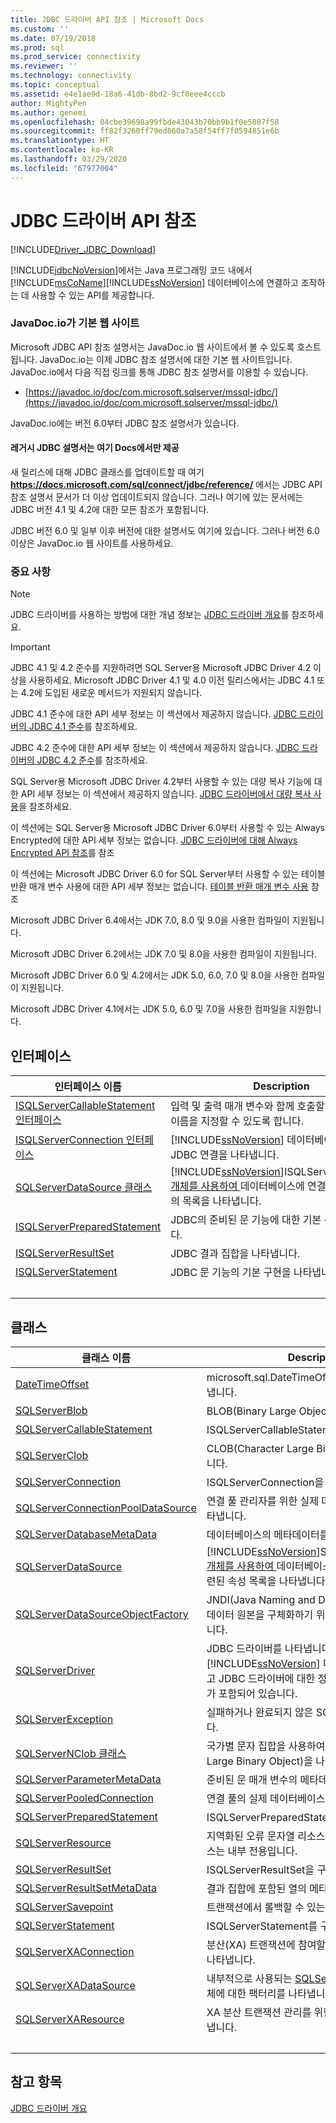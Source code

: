 ```yaml
---
title: JDBC 드라이버 API 참조 | Microsoft Docs
ms.custom: ''
ms.date: 07/19/2018
ms.prod: sql
ms.prod_service: connectivity
ms.reviewer: ''
ms.technology: connectivity
ms.topic: conceptual
ms.assetid: e4e1ae9d-18a6-41db-8bd2-9cf0eee4cccb
author: MightyPen
ms.author: genemi
ms.openlocfilehash: 04cbe39698a99fbde43043b70bb9b1f0e5887f58
ms.sourcegitcommit: ff82f3260ff79ed860a7a58f54ff7f0594851e6b
ms.translationtype: HT
ms.contentlocale: ko-KR
ms.lasthandoff: 03/29/2020
ms.locfileid: "67977004"
---
```

# <a name="jdbc-driver-api-reference"></a>JDBC 드라이버 API 참조

[!INCLUDE[Driver_JDBC_Download](../../../includes/driver_jdbc_download.md)]

[!INCLUDE[jdbcNoVersion](../../../includes/jdbcnoversion_md.md)]에서는 Java 프로그래밍 코드 내에서 [!INCLUDE[msCoName](../../../includes/msconame_md.md)][!INCLUDE[ssNoVersion](../../../includes/ssnoversion-md.md)] 데이터베이스에 연결하고 조작하는 데 사용할 수 있는 API를 제공합니다.



### <a name="javadocio-website-is-primary"></a>JavaDoc.io가 기본 웹 사이트

Microsoft JDBC API 참조 설명서는 JavaDoc.io 웹 사이트에서 볼 수 있도록 호스트됩니다. JavaDoc.io는 이제 JDBC 참조 설명서에 대한 기본 웹 사이트입니다. JavaDoc.io에서 다음 직접 링크를 통해 JDBC 참조 설명서를 이용할 수 있습니다.

- [https://javadoc.io/doc/com.microsoft.sqlserver/mssql-jdbc/](https://javadoc.io/doc/com.microsoft.sqlserver/mssql-jdbc/)

JavaDoc.io에는 버전 6.0부터 JDBC 참조 설명서가 있습니다.

#### <a name="only-legacy-jdbc-documentation-is-here-on-docs"></a>레거시 JDBC 설명서는 여기 Docs에서만 제공

새 릴리스에 대해 JDBC 클래스를 업데이트할 때 여기 **https://docs.microsoft.com/sql/connect/jdbc/reference/** 에서는 JDBC API 참조 설명서 문서가 더 이상 업데이트되지 않습니다. 그러나 여기에 있는 문서에는 JDBC 버전 4.1 및 4.2에 대한 모든 참조가 포함됩니다.

JDBC 버전 6.0 및 일부 이후 버전에 대한 설명서도 여기에 있습니다. 그러나 버전 6.0 이상은 JavaDoc.io 웹 사이트를 사용하세요.



### <a name="important-notes"></a>중요 사항

> [!NOTE]  
>  JDBC 드라이버를 사용하는 방법에 대한 개념 정보는 [JDBC 드라이버 개요](../../../connect/jdbc/overview-of-the-jdbc-driver.md)를 참조하세요.  
  
> [!IMPORTANT]  
>  JDBC 4.1 및 4.2 준수를 지원하려면 SQL Server용 Microsoft JDBC Driver 4.2 이상을 사용하세요. Microsoft JDBC Driver 4.1 및 4.0 이전 릴리스에서는 JDBC 4.1 또는 4.2에 도입된 새로운 메서드가 지원되지 않습니다.  
>   
>  JDBC 4.1 준수에 대한 API 세부 정보는 이 섹션에서 제공하지 않습니다. [JDBC 드라이버의 JDBC 4.1 준수](../../../connect/jdbc/jdbc-4-1-compliance-for-the-jdbc-driver.md)를 참조하세요.  
>   
>  JDBC 4.2 준수에 대한 API 세부 정보는 이 섹션에서 제공하지 않습니다. [JDBC 드라이버의 JDBC 4.2 준수](../../../connect/jdbc/jdbc-4-2-compliance-for-the-jdbc-driver.md)를 참조하세요.  
>   
>  SQL Server용 Microsoft JDBC Driver 4.2부터 사용할 수 있는 대량 복사 기능에 대한 API 세부 정보는 이 섹션에서 제공하지 않습니다. [JDBC 드라이버에서 대량 복사 사용](../../../connect/jdbc/using-bulk-copy-with-the-jdbc-driver.md)을 참조하세요.  
>   
>  이 섹션에는 SQL Server용 Microsoft JDBC Driver 6.0부터 사용할 수 있는 Always Encrypted에 대한 API 세부 정보는 없습니다. [JDBC 드라이버에 대해 Always Encrypted API 참조](../../../connect/jdbc/always-encrypted-api-reference-for-the-jdbc-driver.md)를 참조  
>   
>  이 섹션에는 Microsoft JDBC Driver 6.0 for SQL Server부터 사용할 수 있는 테이블 반환 매개 변수 사용에 대한 API 세부 정보는 없습니다. [테이블 반환 매개 변수 사용](../../../connect/jdbc/using-table-valued-parameters.md) 참조  
>   
>  Microsoft JDBC Driver 6.4에서는 JDK 7.0, 8.0 및 9.0을 사용한 컴파일이 지원됩니다.  
>   
>  Microsoft JDBC Driver 6.2에서는 JDK 7.0 및 8.0을 사용한 컴파일이 지원됩니다.  
>   
>  Microsoft JDBC Driver 6.0 및 4.2에서는 JDK 5.0, 6.0, 7.0 및 8.0을 사용한 컴파일이 지원됩니다.  
>   
>  Microsoft JDBC Driver 4.1에서는 JDK 5.0, 6.0 및 7.0을 사용한 컴파일을 지원합니다.  



## <a name="interfaces"></a>인터페이스  
  
|인터페이스 이름|Description|  
|--------------------|-----------------|  
|[ISQLServerCallableStatement 인터페이스](../../../connect/jdbc/reference/isqlservercallablestatement-interface.md)|입력 및 출력 매개 변수와 함께 호출할 저장 프로시저 이름을 지정할 수 있도록 합니다.|  
|[ISQLServerConnection 인터페이스](../../../connect/jdbc/reference/isqlserverconnection-interface.md)|[!INCLUDE[ssNoVersion](../../../includes/ssnoversion-md.md)] 데이터베이스에 대한 JDBC 연결을 나타냅니다.|  
|[SQLServerDataSource 클래스](../../../connect/jdbc/reference/sqlserverdatasource-class.md)|[!INCLUDE[ssNoVersion](../../../includes/ssnoversion-md.md)]ISQLServerConnection[ 개체를 사용하여 ](../../../connect/jdbc/reference/sqlserverconnection-class.md) 데이터베이스에 연결에 관련된 속성의 목록을 나타냅니다.|  
|[ISQLServerPreparedStatement](../../../connect/jdbc/reference/isqlserverpreparedstatement-interface.md)|JDBC의 준비된 문 기능에 대한 기본 구현을 나타냅니다.|  
|[ISQLServerResultSet](../../../connect/jdbc/reference/isqlserverresultset-interface.md)|JDBC 결과 집합을 나타냅니다.|  
|[ISQLServerStatement](../../../connect/jdbc/reference/isqlserverstatement-interface.md)|JDBC 문 기능의 기본 구현을 나타냅니다.|
| &nbsp; | &nbsp; |


  
## <a name="classes"></a>클래스  
  
|클래스 이름|Description|  
|----------------|-----------------|  
|[DateTimeOffset](../../../connect/jdbc/reference/datetimeoffset-class.md)|microsoft.sql.DateTimeOffset 형식의 개체를 나타냅니다.|  
|[SQLServerBlob](../../../connect/jdbc/reference/sqlserverblob-class.md)|BLOB(Binary Large Object)을 나타냅니다.|  
|[SQLServerCallableStatement](../../../connect/jdbc/reference/sqlservercallablestatement-class.md)|ISQLServerCallableStatement를 구현합니다.|  
|[SQLServerClob](../../../connect/jdbc/reference/sqlserverclob-class.md)|CLOB(Character Large Binary Object)을 나타냅니다.|  
|[SQLServerConnection](../../../connect/jdbc/reference/sqlserverconnection-class.md)|ISQLServerConnection을 구현합니다.|  
|[SQLServerConnectionPoolDataSource](../../../connect/jdbc/reference/sqlserverconnectionpooldatasource-class.md)|연결 풀 관리자를 위한 실제 데이터베이스 연결을 나타냅니다.|  
|[SQLServerDatabaseMetaData](../../../connect/jdbc/reference/sqlserverdatabasemetadata-class.md)|데이터베이스의 메타데이터를 나타냅니다.|  
|[SQLServerDataSource](../../../connect/jdbc/reference/isqlserverdatasource-interface.md)|[!INCLUDE[ssNoVersion](../../../includes/ssnoversion-md.md)]SQLServerConnection[ 개체를 사용하여 ](../../../connect/jdbc/reference/sqlserverconnection-class.md) 데이터베이스에 연결하는 경우와 관련된 속성 목록을 나타냅니다.|  
|[SQLServerDataSourceObjectFactory](../../../connect/jdbc/reference/sqlserverdatasourceobjectfactory-class.md)|JNDI(Java Naming and Directory Interface)의 데이터 원본을 구체화하기 위한 개체 팩터리를 나타냅니다.|  
|[SQLServerDriver](../../../connect/jdbc/reference/sqlserverdriver-class.md)|JDBC 드라이버를 나타냅니다. 이 클래스에는 [!INCLUDE[ssNoVersion](../../../includes/ssnoversion-md.md)] 데이터베이스에 연결하고 JDBC 드라이버에 대한 정보를 얻기 위한 메서드가 포함되어 있습니다.|  
|[SQLServerException](../../../connect/jdbc/reference/sqlserverexception-class.md)|실패하거나 완료되지 않은 SQL 문 실행을 나타냅니다.|  
|[SQLServerNClob 클래스](../../../connect/jdbc/reference/sqlservernclob-class.md)|국가별 문자 집합을 사용하여 CLOB(Character Large Binary Object)을 나타냅니다.|  
|[SQLServerParameterMetaData](../../../connect/jdbc/reference/sqlserverparametermetadata-class.md)|준비된 문 매개 변수의 메타데이터를 나타냅니다.|  
|[SQLServerPooledConnection](../../../connect/jdbc/reference/sqlserverpooledconnection-class.md)|연결 풀의 실제 데이터베이스 연결을 나타냅니다.|  
|[SQLServerPreparedStatement](../../../connect/jdbc/reference/sqlserverpreparedstatement-class.md)|ISQLServerPreparedStatement를 구현합니다.|  
|[SQLServerResource](../../../connect/jdbc/reference/sqlserverresource-class.md)|지역화된 오류 문자열 리소스를 나타냅니다. 이 클래스는 내부 전용입니다.|  
|[SQLServerResultSet](../../../connect/jdbc/reference/sqlserverresultset-class.md)|ISQLServerResultSet을 구현합니다.|  
|[SQLServerResultSetMetaData](../../../connect/jdbc/reference/sqlserverresultsetmetadata-class.md)|결과 집합에 포함된 열의 메타데이터를 나타냅니다.|  
|[SQLServerSavepoint](../../../connect/jdbc/reference/sqlserversavepoint-class.md)|트랜잭션에서 롤백할 수 있는 검사점을 나타냅니다.|  
|[SQLServerStatement](../../../connect/jdbc/reference/sqlserverstatement-class.md)|ISQLServerStatement를 구현합니다.|  
|[SQLServerXAConnection](../../../connect/jdbc/reference/sqlserverxaconnection-class.md)|분산(XA) 트랜잭션에 참여할 수 있는 JDBC 연결을 나타냅니다.|  
|[SQLServerXADataSource](../../../connect/jdbc/reference/sqlserverxadatasource-class.md)|내부적으로 사용되는 [SQLServerXAConnection](../../../connect/jdbc/reference/sqlserverxaconnection-class.md) 개체에 대한 팩터리를 나타냅니다.|  
|[SQLServerXAResource](../../../connect/jdbc/reference/sqlserverxaresource-class.md)|XA 분산 트랜잭션 관리를 위한 XAResource를 나타냅니다.|
| &nbsp; | &nbsp; |



## <a name="see-also"></a>참고 항목  
 [JDBC 드라이버 개요](../../../connect/jdbc/overview-of-the-jdbc-driver.md)

